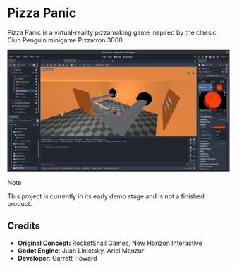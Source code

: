 # Pizza Panic
Pizza Panic is a virtual-reality pizzamaking game inspired by the classic Club Penguin minigame Pizzatron 3000.

<img src='screenshots/editor_small.png' width='640'>

> [!NOTE]
> This project is currently in its early demo stage and is not a finished product.

## Credits
* **Original Concept:** RocketSnail Games, New Horizon Interactive
* **Godot Engine**: Juan Linietsky, Ariel Manzur
* **Developer**: Garrett Howard
